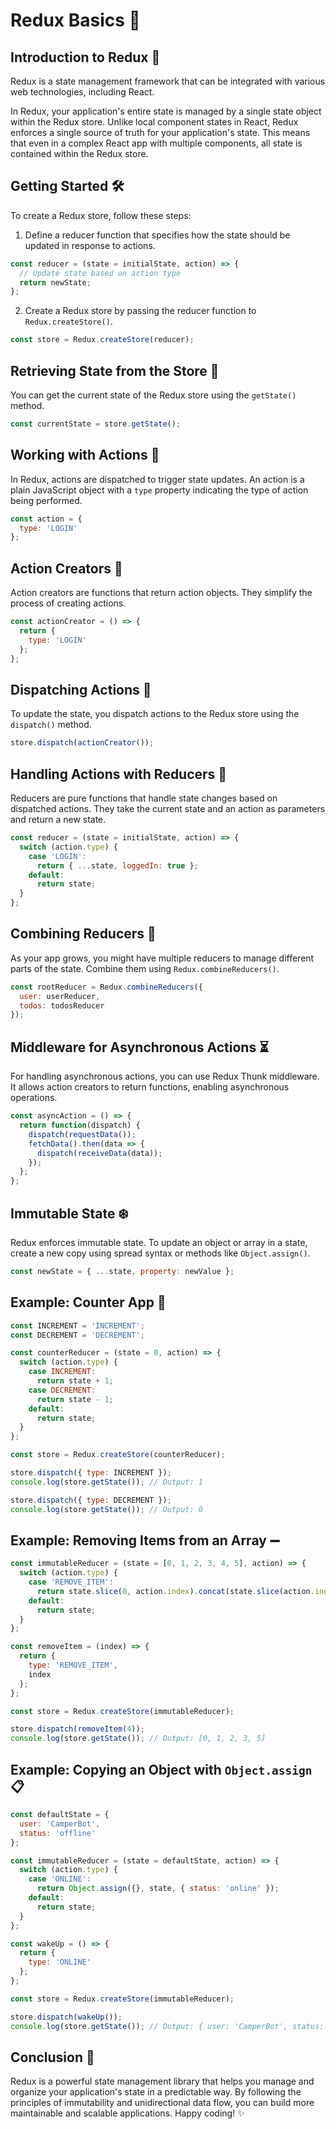 # Redux Basics 🚀

## Introduction to Redux 🌟

Redux is a state management framework that can be integrated with various web technologies, including React.

In Redux, your application's entire state is managed by a single state object within the Redux store. Unlike local component states in React, Redux enforces a single source of truth for your application's state. This means that even in a complex React app with multiple components, all state is contained within the Redux store.

## Getting Started 🛠️

To create a Redux store, follow these steps:

1. Define a reducer function that specifies how the state should be updated in response to actions.

```javascript
const reducer = (state = initialState, action) => {
  // Update state based on action type
  return newState;
};
```

2. Create a Redux store by passing the reducer function to `Redux.createStore()`.

```javascript
const store = Redux.createStore(reducer);
```

## Retrieving State from the Store 📜

You can get the current state of the Redux store using the `getState()` method.

```javascript
const currentState = store.getState();
```

## Working with Actions 🎯

In Redux, actions are dispatched to trigger state updates. An action is a plain JavaScript object with a `type` property indicating the type of action being performed.

```javascript
const action = {
  type: 'LOGIN'
};
```

## Action Creators 🌈

Action creators are functions that return action objects. They simplify the process of creating actions.

```javascript
const actionCreator = () => {
  return {
    type: 'LOGIN'
  };
};
```

## Dispatching Actions 🚀

To update the state, you dispatch actions to the Redux store using the `dispatch()` method.

```javascript
store.dispatch(actionCreator());
```

## Handling Actions with Reducers 🔄

Reducers are pure functions that handle state changes based on dispatched actions. They take the current state and an action as parameters and return a new state.

```javascript
const reducer = (state = initialState, action) => {
  switch (action.type) {
    case 'LOGIN':
      return { ...state, loggedIn: true };
    default:
      return state;
  }
};
```

## Combining Reducers 🔗

As your app grows, you might have multiple reducers to manage different parts of the state. Combine them using `Redux.combineReducers()`.

```javascript
const rootReducer = Redux.combineReducers({
  user: userReducer,
  todos: todosReducer
});
```

## Middleware for Asynchronous Actions ⏳

For handling asynchronous actions, you can use Redux Thunk middleware. It allows action creators to return functions, enabling asynchronous operations.

```javascript
const asyncAction = () => {
  return function(dispatch) {
    dispatch(requestData());
    fetchData().then(data => {
      dispatch(receiveData(data));
    });
  };
};
```

## Immutable State ❄️

Redux enforces immutable state. To update an object or array in a state, create a new copy using spread syntax or methods like `Object.assign()`.

```javascript
const newState = { ...state, property: newValue };
```

## Example: Counter App 🔢

```javascript
const INCREMENT = 'INCREMENT';
const DECREMENT = 'DECREMENT';

const counterReducer = (state = 0, action) => {
  switch (action.type) {
    case INCREMENT:
      return state + 1;
    case DECREMENT:
      return state - 1;
    default:
      return state;
  }
};

const store = Redux.createStore(counterReducer);

store.dispatch({ type: INCREMENT });
console.log(store.getState()); // Output: 1

store.dispatch({ type: DECREMENT });
console.log(store.getState()); // Output: 0
```

## Example: Removing Items from an Array ➖

```javascript
const immutableReducer = (state = [0, 1, 2, 3, 4, 5], action) => {
  switch (action.type) {
    case 'REMOVE_ITEM':
      return state.slice(0, action.index).concat(state.slice(action.index + 1));
    default:
      return state;
  }
};

const removeItem = (index) => {
  return {
    type: 'REMOVE_ITEM',
    index
  };
};

const store = Redux.createStore(immutableReducer);

store.dispatch(removeItem(4));
console.log(store.getState()); // Output: [0, 1, 2, 3, 5]
```

## Example: Copying an Object with `Object.assign` 📋

```javascript
const defaultState = {
  user: 'CamperBot',
  status: 'offline'
};

const immutableReducer = (state = defaultState, action) => {
  switch (action.type) {
    case 'ONLINE':
      return Object.assign({}, state, { status: 'online' });
    default:
      return state;
  }
};

const wakeUp = () => {
  return {
    type: 'ONLINE'
  };
};

const store = Redux.createStore(immutableReducer);

store.dispatch(wakeUp());
console.log(store.getState()); // Output: { user: 'CamperBot', status: 'online' }
```

## Conclusion 🏁

Redux is a powerful state management library that helps you manage and organize your application's state in a predictable way. By following the principles of immutability and unidirectional data flow, you can build more maintainable and scalable applications. Happy coding! ✨

